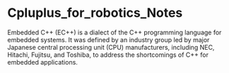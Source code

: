 # Cpluplus_for_robotics_Notes
Embedded C++ (EC++) is a dialect of the C++ programming language for embedded systems. It was defined by an industry group led by major Japanese central processing unit (CPU) manufacturers, including NEC, Hitachi, Fujitsu, and Toshiba, to address the shortcomings of C++ for embedded applications.
